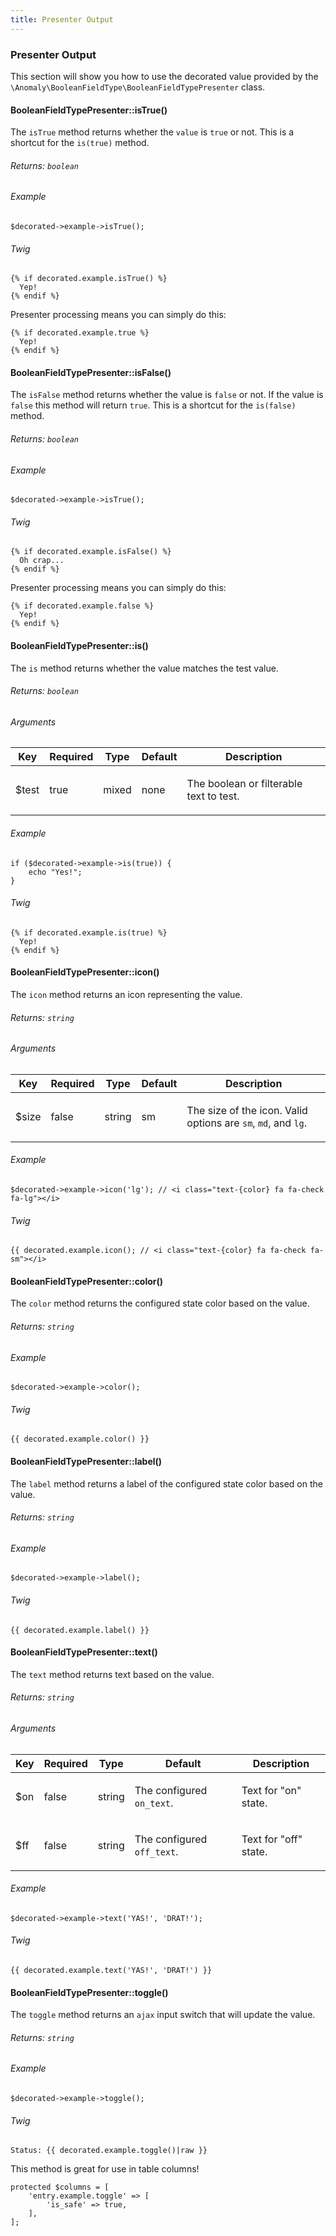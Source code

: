 ```yaml
---
title: Presenter Output
---
```


### Presenter Output

This section will show you how to use the decorated value provided by the `\Anomaly\BooleanFieldType\BooleanFieldTypePresenter` class.

#### BooleanFieldTypePresenter::isTrue()

The `isTrue` method returns whether the `value` is `true` or not. This is a shortcut for the `is(true)` method.

###### Returns: `boolean`

###### Example

    $decorated->example->isTrue();

###### Twig

    {% if decorated.example.isTrue() %}
      Yep!
    {% endif %}

Presenter processing means you can simply do this:

    {% if decorated.example.true %}
      Yep!
    {% endif %}

#### BooleanFieldTypePresenter::isFalse()

The `isFalse` method returns whether the value is `false` or not. If the value is `false` this method will return `true`. This is a shortcut for the `is(false)` method.

###### Returns: `boolean`

###### Example

    $decorated->example->isTrue();

###### Twig

    {% if decorated.example.isFalse() %}
      Oh crap...
    {% endif %}

Presenter processing means you can simply do this:

    {% if decorated.example.false %}
      Yep!
    {% endif %}

#### BooleanFieldTypePresenter::is()

The `is` method returns whether the value matches the test value.

###### Returns: `boolean`

###### Arguments

<table class="table table-bordered table-striped">

<thead>

<tr>

<th>Key</th>

<th>Required</th>

<th>Type</th>

<th>Default</th>

<th>Description</th>

</tr>

</thead>

<tbody>

<tr>

<td>

$test

</td>

<td>

true

</td>

<td>

mixed

</td>

<td>

none

</td>

<td>

The boolean or filterable text to test.

</td>

</tr>

</tbody>

</table>

###### Example

    if ($decorated->example->is(true)) {
        echo "Yes!";
    }

###### Twig

    {% if decorated.example.is(true) %}
      Yep!
    {% endif %}

#### BooleanFieldTypePresenter::icon()

The `icon` method returns an icon representing the value.

###### Returns: `string`

###### Arguments

<table class="table table-bordered table-striped">

<thead>

<tr>

<th>Key</th>

<th>Required</th>

<th>Type</th>

<th>Default</th>

<th>Description</th>

</tr>

</thead>

<tbody>

<tr>

<td>

$size

</td>

<td>

false

</td>

<td>

string

</td>

<td>

sm

</td>

<td>

The size of the icon. Valid options are `sm`, `md`, and `lg`.

</td>

</tr>

</tbody>

</table>

###### Example

    $decorated->example->icon('lg'); // <i class="text-{color} fa fa-check fa-lg"></i>

###### Twig

    {{ decorated.example.icon(); // <i class="text-{color} fa fa-check fa-sm"></i>

#### BooleanFieldTypePresenter::color()

The `color` method returns the configured state color based on the value.

###### Returns: `string`

###### Example

    $decorated->example->color();

###### Twig

    {{ decorated.example.color() }}

#### BooleanFieldTypePresenter::label()

The `label` method returns a label of the configured state color based on the value.

###### Returns: `string`

###### Example

    $decorated->example->label();

###### Twig

    {{ decorated.example.label() }}

#### BooleanFieldTypePresenter::text()

The `text` method returns text based on the value.

###### Returns: `string`

###### Arguments

<table class="table table-bordered table-striped">

<thead>

<tr>

<th>Key</th>

<th>Required</th>

<th>Type</th>

<th>Default</th>

<th>Description</th>

</tr>

</thead>

<tbody>

<tr>

<td>

$on

</td>

<td>

false

</td>

<td>

string

</td>

<td>

The configured `on_text`.

</td>

<td>

Text for "on" state.

</td>

</tr>

<tr>

<td>

$ff

</td>

<td>

false

</td>

<td>

string

</td>

<td>

The configured `off_text`.

</td>

<td>

Text for "off" state.

</td>

</tr>

</tbody>

</table>

###### Example

    $decorated->example->text('YAS!', 'DRAT!');

###### Twig

    {{ decorated.example.text('YAS!', 'DRAT!') }}

#### BooleanFieldTypePresenter::toggle()

The `toggle` method returns an `ajax` input switch that will update the value.

###### Returns: `string`

###### Example

    $decorated->example->toggle();

###### Twig

    Status: {{ decorated.example.toggle()|raw }}

This method is great for use in table columns!

    protected $columns = [
        'entry.example.toggle' => [
            'is_safe' => true,
        ],
    ];
    

